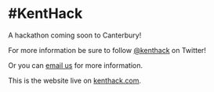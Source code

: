 # #KentHack

A hackathon coming soon to Canterbury!

For more information be sure to follow [@kenthack][twitter] on Twitter!

Or you can [email us][email] for more information.

This is the website live on [kenthack.com][website].

[email]:   mailto:james@kenthack.com
[twitter]: http://twitter.com
[website]: http://kenthack.com